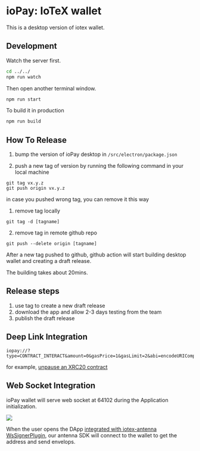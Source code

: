 # ioPay: IoTeX wallet

This is a desktop version of iotex wallet.

## Development

Watch the server first.

```bash
cd ../../
npm run watch
```

Then open another terminal window.

```bash
npm run start
```

To build it in production

```bash
npm run build
```

## How To Release

1. bump the version of ioPay desktop in `/src/electron/package.json`

2. push a new tag of version by running the following command in your local machine

```
git tag vx.y.z
git push origin vx.y.z
```

in case you pushed wrong tag, you can remove it this way
1. remove tag locally
```
git tag -d [tagname]
```
2. remove tag in remote github repo
```
git push --delete origin [tagname]
```

After a new tag pushed to github, github action will start building desktop wallet and creating a draft release.

The building takes about 20mins. 

## Release steps

1. use tag to create a new draft release
2. download the app and allow 2-3 days testing from the team
3. publish the draft release

## Deep Link Integration

```text
iopay://?type=CONTRACT_INTERACT&amount=0&gasPrice=1&gasLimit=2&abi=encodeURIComponent(abi)&contractAddress=io123&method=unpause
```

for example, [unpause an XRC20 contract](iopay://?type=CONTRACT_INTERACT&amount=0&gasPrice=1&gasLimit=3&abi=%5B%7B%22constant%22%3Atrue%2C%22inputs%22%3A%5B%5D%2C%22name%22%3A%22name%22%2C%22outputs%22%3A%5B%7B%22name%22%3A%22%22%2C%22type%22%3A%22string%22%7D%5D%2C%22payable%22%3Afalse%2C%22stateMutability%22%3A%22view%22%2C%22type%22%3A%22function%22%7D%2C%7B%22constant%22%3Afalse%2C%22inputs%22%3A%5B%7B%22name%22%3A%22_spender%22%2C%22type%22%3A%22address%22%7D%2C%7B%22name%22%3A%22_value%22%2C%22type%22%3A%22uint256%22%7D%5D%2C%22name%22%3A%22approve%22%2C%22outputs%22%3A%5B%7B%22name%22%3A%22%22%2C%22type%22%3A%22bool%22%7D%5D%2C%22payable%22%3Afalse%2C%22stateMutability%22%3A%22nonpayable%22%2C%22type%22%3A%22function%22%7D%2C%7B%22constant%22%3Atrue%2C%22inputs%22%3A%5B%5D%2C%22name%22%3A%22totalSupply%22%2C%22outputs%22%3A%5B%7B%22name%22%3A%22%22%2C%22type%22%3A%22uint256%22%7D%5D%2C%22payable%22%3Afalse%2C%22stateMutability%22%3A%22view%22%2C%22type%22%3A%22function%22%7D%2C%7B%22constant%22%3Afalse%2C%22inputs%22%3A%5B%7B%22name%22%3A%22_from%22%2C%22type%22%3A%22address%22%7D%2C%7B%22name%22%3A%22_to%22%2C%22type%22%3A%22address%22%7D%2C%7B%22name%22%3A%22_value%22%2C%22type%22%3A%22uint256%22%7D%5D%2C%22name%22%3A%22transferFrom%22%2C%22outputs%22%3A%5B%7B%22name%22%3A%22%22%2C%22type%22%3A%22bool%22%7D%5D%2C%22payable%22%3Afalse%2C%22stateMutability%22%3A%22nonpayable%22%2C%22type%22%3A%22function%22%7D%2C%7B%22constant%22%3Atrue%2C%22inputs%22%3A%5B%5D%2C%22name%22%3A%22decimals%22%2C%22outputs%22%3A%5B%7B%22name%22%3A%22%22%2C%22type%22%3A%22uint256%22%7D%5D%2C%22payable%22%3Afalse%2C%22stateMutability%22%3A%22view%22%2C%22type%22%3A%22function%22%7D%2C%7B%22constant%22%3Afalse%2C%22inputs%22%3A%5B%5D%2C%22name%22%3A%22unpause%22%2C%22outputs%22%3A%5B%5D%2C%22payable%22%3Afalse%2C%22stateMutability%22%3A%22nonpayable%22%2C%22type%22%3A%22function%22%7D%2C%7B%22constant%22%3Atrue%2C%22inputs%22%3A%5B%5D%2C%22name%22%3A%22paused%22%2C%22outputs%22%3A%5B%7B%22name%22%3A%22%22%2C%22type%22%3A%22bool%22%7D%5D%2C%22payable%22%3Afalse%2C%22stateMutability%22%3A%22view%22%2C%22type%22%3A%22function%22%7D%2C%7B%22constant%22%3Afalse%2C%22inputs%22%3A%5B%7B%22name%22%3A%22_spender%22%2C%22type%22%3A%22address%22%7D%2C%7B%22name%22%3A%22_subtractedValue%22%2C%22type%22%3A%22uint256%22%7D%5D%2C%22name%22%3A%22decreaseApproval%22%2C%22outputs%22%3A%5B%7B%22name%22%3A%22success%22%2C%22type%22%3A%22bool%22%7D%5D%2C%22payable%22%3Afalse%2C%22stateMutability%22%3A%22nonpayable%22%2C%22type%22%3A%22function%22%7D%2C%7B%22constant%22%3Atrue%2C%22inputs%22%3A%5B%7B%22name%22%3A%22_owner%22%2C%22type%22%3A%22address%22%7D%5D%2C%22name%22%3A%22balanceOf%22%2C%22outputs%22%3A%5B%7B%22name%22%3A%22balance%22%2C%22type%22%3A%22uint256%22%7D%5D%2C%22payable%22%3Afalse%2C%22stateMutability%22%3A%22view%22%2C%22type%22%3A%22function%22%7D%2C%7B%22constant%22%3Afalse%2C%22inputs%22%3A%5B%5D%2C%22name%22%3A%22pause%22%2C%22outputs%22%3A%5B%5D%2C%22payable%22%3Afalse%2C%22stateMutability%22%3A%22nonpayable%22%2C%22type%22%3A%22function%22%7D%2C%7B%22constant%22%3Atrue%2C%22inputs%22%3A%5B%5D%2C%22name%22%3A%22owner%22%2C%22outputs%22%3A%5B%7B%22name%22%3A%22%22%2C%22type%22%3A%22address%22%7D%5D%2C%22payable%22%3Afalse%2C%22stateMutability%22%3A%22view%22%2C%22type%22%3A%22function%22%7D%2C%7B%22constant%22%3Atrue%2C%22inputs%22%3A%5B%5D%2C%22name%22%3A%22symbol%22%2C%22outputs%22%3A%5B%7B%22name%22%3A%22%22%2C%22type%22%3A%22string%22%7D%5D%2C%22payable%22%3Afalse%2C%22stateMutability%22%3A%22view%22%2C%22type%22%3A%22function%22%7D%2C%7B%22constant%22%3Afalse%2C%22inputs%22%3A%5B%7B%22name%22%3A%22_to%22%2C%22type%22%3A%22address%22%7D%2C%7B%22name%22%3A%22_value%22%2C%22type%22%3A%22uint256%22%7D%5D%2C%22name%22%3A%22transfer%22%2C%22outputs%22%3A%5B%7B%22name%22%3A%22%22%2C%22type%22%3A%22bool%22%7D%5D%2C%22payable%22%3Afalse%2C%22stateMutability%22%3A%22nonpayable%22%2C%22type%22%3A%22function%22%7D%2C%7B%22constant%22%3Afalse%2C%22inputs%22%3A%5B%7B%22name%22%3A%22_spender%22%2C%22type%22%3A%22address%22%7D%2C%7B%22name%22%3A%22_addedValue%22%2C%22type%22%3A%22uint256%22%7D%5D%2C%22name%22%3A%22increaseApproval%22%2C%22outputs%22%3A%5B%7B%22name%22%3A%22success%22%2C%22type%22%3A%22bool%22%7D%5D%2C%22payable%22%3Afalse%2C%22stateMutability%22%3A%22nonpayable%22%2C%22type%22%3A%22function%22%7D%2C%7B%22constant%22%3Atrue%2C%22inputs%22%3A%5B%7B%22name%22%3A%22_owner%22%2C%22type%22%3A%22address%22%7D%2C%7B%22name%22%3A%22_spender%22%2C%22type%22%3A%22address%22%7D%5D%2C%22name%22%3A%22allowance%22%2C%22outputs%22%3A%5B%7B%22name%22%3A%22%22%2C%22type%22%3A%22uint256%22%7D%5D%2C%22payable%22%3Afalse%2C%22stateMutability%22%3A%22view%22%2C%22type%22%3A%22function%22%7D%2C%7B%22constant%22%3Afalse%2C%22inputs%22%3A%5B%7B%22name%22%3A%22newOwner%22%2C%22type%22%3A%22address%22%7D%5D%2C%22name%22%3A%22transferOwnership%22%2C%22outputs%22%3A%5B%5D%2C%22payable%22%3Afalse%2C%22stateMutability%22%3A%22nonpayable%22%2C%22type%22%3A%22function%22%7D%2C%7B%22inputs%22%3A%5B%7B%22name%22%3A%22tokenTotalAmount%22%2C%22type%22%3A%22uint256%22%7D%5D%2C%22payable%22%3Afalse%2C%22stateMutability%22%3A%22nonpayable%22%2C%22type%22%3A%22constructor%22%7D%2C%7B%22anonymous%22%3Afalse%2C%22inputs%22%3A%5B%5D%2C%22name%22%3A%22Pause%22%2C%22type%22%3A%22event%22%7D%2C%7B%22anonymous%22%3Afalse%2C%22inputs%22%3A%5B%5D%2C%22name%22%3A%22Unpause%22%2C%22type%22%3A%22event%22%7D%2C%7B%22anonymous%22%3Afalse%2C%22inputs%22%3A%5B%7B%22indexed%22%3Atrue%2C%22name%22%3A%22previousOwner%22%2C%22type%22%3A%22address%22%7D%2C%7B%22indexed%22%3Atrue%2C%22name%22%3A%22newOwner%22%2C%22type%22%3A%22address%22%7D%5D%2C%22name%22%3A%22OwnershipTransferred%22%2C%22type%22%3A%22event%22%7D%2C%7B%22anonymous%22%3Afalse%2C%22inputs%22%3A%5B%7B%22indexed%22%3Atrue%2C%22name%22%3A%22owner%22%2C%22type%22%3A%22address%22%7D%2C%7B%22indexed%22%3Atrue%2C%22name%22%3A%22spender%22%2C%22type%22%3A%22address%22%7D%2C%7B%22indexed%22%3Afalse%2C%22name%22%3A%22value%22%2C%22type%22%3A%22uint256%22%7D%5D%2C%22name%22%3A%22Approval%22%2C%22type%22%3A%22event%22%7D%2C%7B%22anonymous%22%3Afalse%2C%22inputs%22%3A%5B%7B%22indexed%22%3Atrue%2C%22name%22%3A%22from%22%2C%22type%22%3A%22address%22%7D%2C%7B%22indexed%22%3Atrue%2C%22name%22%3A%22to%22%2C%22type%22%3A%22address%22%7D%2C%7B%22indexed%22%3Afalse%2C%22name%22%3A%22value%22%2C%22type%22%3A%22uint256%22%7D%5D%2C%22name%22%3A%22Transfer%22%2C%22type%22%3A%22event%22%7D%5D&contractAddress=io1xeg4xtsk85tlx4jtc2age3ch74ewu9dcpj266w&method=unpause)

## Web Socket Integration

ioPay wallet will serve web socket at 64102 during the Application initialization.

![](https://res.cloudinary.com/dohtidfqh/image/upload/v1566435752/web-guiguio/iopay-ws.svg)

When the user opens the DApp [integrated with iotex-antenna WsSignerPlugin](https://docs.iotex.io/docs/libraries-and-tools.html#working-with-desktop-wallet), our antenna SDK will connect to the wallet to get the address and send envelops.
